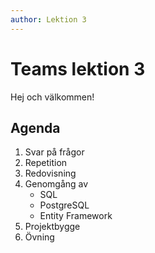 ```yaml
---
author: Lektion 3
---
```


# Teams lektion 3

Hej och välkommen!

## Agenda

1. Svar på frågor
2. Repetition
3. Redovisning
4. Genomgång av
    - SQL
    - PostgreSQL
    - Entity Framework
5. Projektbygge
6. Övning
